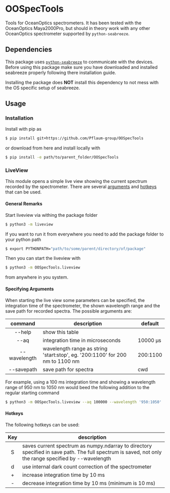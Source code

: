 # OOSpecTools
Tools for OceanOptics spectrometers. It has been tested with the OceanOptics Maya2000Pro, but should in theory work with any other OceanOptics spectrometer supported by ```python-seabreeze```. 

## Dependencies
This package uses [```python-seabreeze```](https://github.com/ap--/python-seabreeze) to communicate with the devices. Before using this package make sure you have downloaded and installed seabreeze properly following there installation guide. 

Installing the package does **NOT** install this dependency to not mess with the OS specific setup of seabreeze. 

## Usage

### Installation
Install with pip as 
```bash
$ pip install git+https://github.com/Pflaum-group/OOSpecTools
```
or download from here and install locally with
```bash
$ pip install -e path/to/parent_folder/OOSpecTools
```

### LiveView
This module opens a simple live view showing the current spectrum recorded by the spectrometer. There are several [arguments](#specifying-arguments) and [hotkeys](#hotkeys) that can be used. 

#### General Remarks
Start liveview via withing the package folder
```bash
$ python3 -m liveview
```
If you want to run it from everywhere you need to add the package folder to your python path
```bash
$ export PYTHONPATH="path/to/some/parent/directory/of/package"
```
Then you can start the liveview with
```bash
$ python3 -m OOSpecTools.liveview
```
from anywhere in you system.

#### Specifying Arguments
When starting the live view some parameters can be specified, the integration time of the spectrometer, the shown wavelength range and the save path for recorded spectra. The possible arguments are: 


| command | description | default |
|:-------:|-------------|-------- |
| --help    |  show this table| |
| --aq | integration time in microseconds | 10000 µs |
|--wavelength | wavelength range as string 'start:stop', eg.      '200:1100' for 200 nm to 1100 nm | 200:1100 |
|--savepath | save path for spectra | cwd | 

For example, using a 100 ms integration time and showing a wavelength range of 950 nm to 1050 nm would beed the following addition to the regular starting command
```bash
$ python3 -m OOSpecTools.liveview --aq 100000 --wavelength '950:1050'
```
#### Hotkeys
The following hotkeys can be used:

|Key|description|
|:-:|-----------|
|S|saves current spectrum as numpy.ndarray to directory specified in save path. The full spectrum is saved, not only the range specified by --wavelength|
|d|use internal dark count correction of the spectrometer
|+|increase integration time by 10 ms
|-|decrease integration time by 10 ms (minimum is 10 ms)



